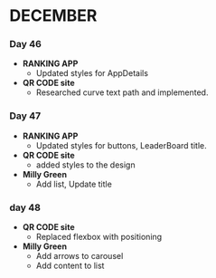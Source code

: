 # DECEMBER

### Day 46
* **RANKING APP** 
    * Updated styles for AppDetails
* **QR CODE site**
    * Researched curve text path and implemented.

### Day 47
* **RANKING APP**
    * Updated styles for buttons, LeaderBoard title.
* **QR CODE site**
    * added styles to the design
* **Milly Green**
    * Add list, Update title

### day 48
* **QR CODE site**
    * Replaced flexbox with positioning
* **Milly Green**
    * Add arrows to carousel
    * Add content to list

